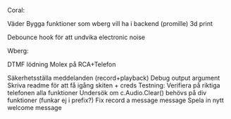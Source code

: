 Coral:

Väder
Bygga funktioner som wberg vill ha i backend (promille)
3d print

Debounce hook för att undvika electronic noise

Wberg:

DTMF lödning
Molex på RCA+Telefon

Säkerhetsställa meddelanden (record+playback)
Debug output argument
Skriva readme för att få igång skiten + creds
Testning: Verifiera på riktiga telefonen alla funktioner
Undersök om c.Audio.Clear() behövs på div funktioner (funkar ej i prefix?)
Fix record a message message
Spela in nytt welcome message